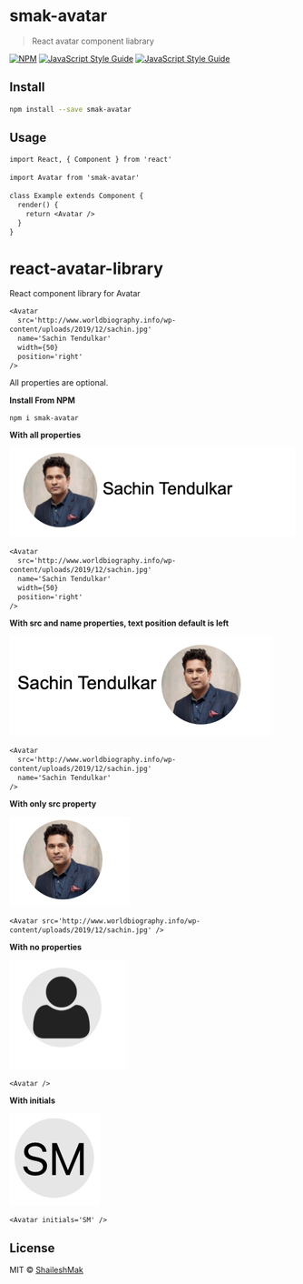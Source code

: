 # smak-avatar

> React avatar component liabrary

[![NPM](https://img.shields.io/npm/v/smak-avatar.svg)](https://www.npmjs.com/package/smak-avatar) [![JavaScript Style Guide](https://img.shields.io/badge/code_style-standard-brightgreen.svg)](https://standardjs.com) [![JavaScript Style Guide](https://img.shields.io/badge/stackblitz-demo-orange.svg)](https://stackblitz.com/edit/react-2ah8tv?file=src/App.js)

## Install

```bash
npm install --save smak-avatar
```

## Usage

```tsx
import React, { Component } from 'react'

import Avatar from 'smak-avatar'

class Example extends Component {
  render() {
    return <Avatar />
  }
}
```

# react-avatar-library

React component library for Avatar

```tsx
<Avatar
  src='http://www.worldbiography.info/wp-content/uploads/2019/12/sachin.jpg'
  name='Sachin Tendulkar'
  width={50}
  position='right'
/>
```

All properties are optional.

**Install From NPM**

```tsx
npm i smak-avatar
```

**With all properties**

![alt text](https://github.com/ShaileshMak/web-component-avatar/blob/master/readme-assets/righttextavatar.png?raw=true 'avatar react component with text position on right')

```tsx
<Avatar
  src='http://www.worldbiography.info/wp-content/uploads/2019/12/sachin.jpg'
  name='Sachin Tendulkar'
  width={50}
  position='right'
/>
```

**With src and name properties, text position default is left**

![alt text](https://github.com/ShaileshMak/web-component-avatar/blob/master/readme-assets/lefttextavatar.png?raw=true 'avatar react component with default text position on left')

```tsx
<Avatar
  src='http://www.worldbiography.info/wp-content/uploads/2019/12/sachin.jpg'
  name='Sachin Tendulkar'
/>
```

**With only src property**

![alt text](https://github.com/ShaileshMak/web-component-avatar/blob/master/readme-assets/notextavatar.png?raw=true 'avatar react component with no text')

```tsx
<Avatar src='http://www.worldbiography.info/wp-content/uploads/2019/12/sachin.jpg' />
```

**With no properties**

![alt text](https://github.com/ShaileshMak/web-component-avatar/blob/master/readme-assets/defautlavatar.png?raw=true 'avatar react component with no text and no image')

```tsx
<Avatar />
```

**With initials**

![alt text](https://github.com/ShaileshMak/react-avatar-library/blob/master/readme-assets/initials.png?raw=true 'avatar react component with only initials')

```tsx
<Avatar initials='SM' />
```

## License

MIT © [ShaileshMak](https://github.com/ShaileshMak)
